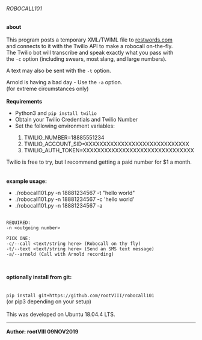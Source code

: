 ###### ROBOCALL101


<b>about</b><br><br>
This program posts a temporary XML/TWIML file to
<a href="https://www.restwords.com">restwords.com</a><br> and connects
to it with the Twilio API to make a robocall on-the-fly. <br>The Twilio
bot will transcribe and speak exactly what you pass with<br>the 
<code>-c</code> option (including swears, most slang, and large numbers).

A text may also be sent with the <code>-t</code> option.

Arnold is having a bad day - Use the <code>-a</code> option.<br>
(for extreme circumstances only)
<br><br>
<b>Requirements</b><br>
<ul>
  <li>Python3 and <code>pip install twilio</code></li>
  <li>Obtain your Twilio Credentials and Twilio Number</li>
  <li>Set the following environment variables:</li>
    <ol>
      <li>TWILIO_NUMBER=18885551234</li>
      <li>TWILIO_ACCOUNT_SID=XXXXXXXXXXXXXXXXXXXXXXXXXXXXX</li>
      <li>TWILIO_AUTH_TOKEN=XXXXXXXXXXXXXXXXXXXXXXXXXXXXXXX</li>
    </ol>
</ul>

Twilio is free to try, but I recommend getting a paid number for $1 a month.
<br><br><br>
<b>example usage:</b><br>
<ul>
  <li>./robocall101.py -n 18881234567 -t "hello world"</li>
  <li>./robocall101.py -n 18881234567 -c 'hello world'</li>
  <li>./robocall101.py -n 18881234567 -a</li>
</ul>

<pre>
  <code>
REQUIRED:
-n &lt;outgoing number&gt; 

PICK ONE:
-c/--call &lt;text/string here&gt; (Robocall on thy fly)
-t/--text &lt;text/string here&gt; (Send an SMS text message)
-a/--arnold (Call with Arnold recording)
  </code>
</pre>
<br>
<b>optionally install from git:</b><br>
<br><br>
<code>pip install git+https://github.com/rootVIII/robocall101</code><br>
(or pip3 depending on your setup)
<br><br>
This was developed on Ubuntu 18.04.4 LTS.
<hr>
<b>Author: rootVIII 09NOV2019</b><br><br>


  
